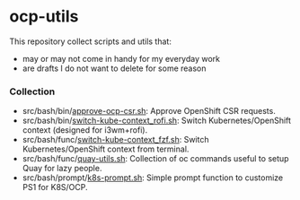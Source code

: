 # ocp-utils

This repository collect scripts and utils that:
  - may or may not come in handy for my everyday work
  - are drafts I do not want to delete for some reason

### Collection
- src/bash/bin/[approve-ocp-csr.sh](/src/bash/bin/approve-ocp-csr.sh): Approve OpenShift CSR requests.
- src/bash/bin/[switch-kube-context_rofi.sh](src/bash/bin/switch-kube-context_rofi.sh): Switch Kubernetes/OpenShift context (designed for i3wm+rofi).
- src/bash/func/[switch-kube-context_fzf.sh](src/bash/func/switch-kube-context_fzf.sh): Switch Kubernetes/OpenShift context from terminal.
- src/bash/func/[quay-utils.sh](src/bash/func/quay-utils.sh): Collection of oc commands useful to setup Quay for lazy people.
- src/bash/prompt/[k8s-prompt.sh](src/bash/prompt/k8s-prompt.sh): Simple prompt function to customize PS1 for K8S/OCP.

